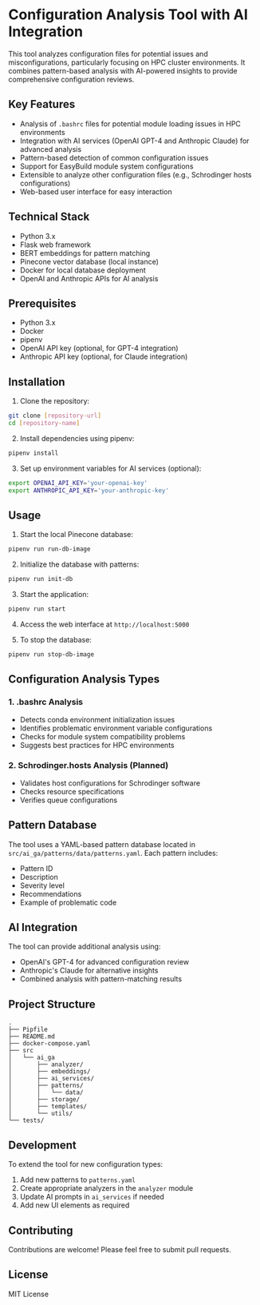 # Configuration Analysis Tool with AI Integration

This tool analyzes configuration files for potential issues and misconfigurations, particularly focusing on HPC cluster environments. It combines pattern-based analysis with AI-powered insights to provide comprehensive configuration reviews.

## Key Features

- Analysis of `.bashrc` files for potential module loading issues in HPC environments
- Integration with AI services (OpenAI GPT-4 and Anthropic Claude) for advanced analysis
- Pattern-based detection of common configuration issues
- Support for EasyBuild module system configurations
- Extensible to analyze other configuration files (e.g., Schrodinger hosts configurations)
- Web-based user interface for easy interaction

## Technical Stack

- Python 3.x
- Flask web framework
- BERT embeddings for pattern matching
- Pinecone vector database (local instance)
- Docker for local database deployment
- OpenAI and Anthropic APIs for AI analysis

## Prerequisites

- Python 3.x
- Docker
- pipenv
- OpenAI API key (optional, for GPT-4 integration)
- Anthropic API key (optional, for Claude integration)

## Installation

1. Clone the repository:
```bash
git clone [repository-url]
cd [repository-name]
```

2. Install dependencies using pipenv:
```bash
pipenv install
```

3. Set up environment variables for AI services (optional):
```bash
export OPENAI_API_KEY='your-openai-key'
export ANTHROPIC_API_KEY='your-anthropic-key'
```

## Usage

1. Start the local Pinecone database:
```bash
pipenv run run-db-image
```

2. Initialize the database with patterns:
```bash
pipenv run init-db
```

3. Start the application:
```bash
pipenv run start
```

4. Access the web interface at `http://localhost:5000`

5. To stop the database:
```bash
pipenv run stop-db-image
```

## Configuration Analysis Types

### 1. .bashrc Analysis
- Detects conda environment initialization issues
- Identifies problematic environment variable configurations
- Checks for module system compatibility problems
- Suggests best practices for HPC environments

### 2. Schrodinger.hosts Analysis (Planned)
- Validates host configurations for Schrodinger software
- Checks resource specifications
- Verifies queue configurations

## Pattern Database

The tool uses a YAML-based pattern database located in `src/ai_ga/patterns/data/patterns.yaml`. Each pattern includes:
- Pattern ID
- Description
- Severity level
- Recommendations
- Example of problematic code

## AI Integration

The tool can provide additional analysis using:
- OpenAI's GPT-4 for advanced configuration review
- Anthropic's Claude for alternative insights
- Combined analysis with pattern-matching results

## Project Structure

```
.
├── Pipfile
├── README.md
├── docker-compose.yaml
├── src
│   └── ai_ga
│       ├── analyzer/
│       ├── embeddings/
│       ├── ai_services/
│       ├── patterns/
│       │   └── data/
│       ├── storage/
│       ├── templates/
│       └── utils/
└── tests/
```

## Development

To extend the tool for new configuration types:
1. Add new patterns to `patterns.yaml`
2. Create appropriate analyzers in the `analyzer` module
3. Update AI prompts in `ai_services` if needed
4. Add new UI elements as required

## Contributing

Contributions are welcome! Please feel free to submit pull requests.

## License

MIT License